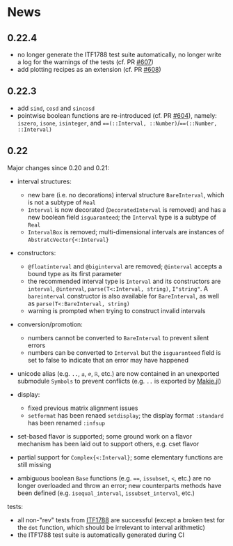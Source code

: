 # News

## 0.22.4
- no longer generate the ITF1788 test suite automatically, no longer write a log for the warnings of the tests (cf. PR [#607](https://github.com/JuliaIntervals/IntervalArithmetic.jl/pull/607))
- add plotting recipes as an extension (cf. PR [#608](https://github.com/JuliaIntervals/IntervalArithmetic.jl/pull/608))

## 0.22.3

- add `sind`, `cosd` and `sincosd`
- pointwise boolean functions are re-introduced (cf. PR [#604](https://github.com/JuliaIntervals/IntervalArithmetic.jl/pull/604)), namely: `iszero`, `isone`, `isinteger`, and `==(::Interval, ::Number)`/`==(::Number, ::Interval)`

## 0.22

Major changes since 0.20 and 0.21:

- interval structures:
  - new bare (i.e. no decorations) interval structure `BareInterval`, which is not a subtype of `Real`
  - `Interval` is now decorated (`DecoratedInterval` is removed) and has a new boolean field `isguaranteed`; the `Interval` type is a subtype of `Real`
  - `IntervalBox` is removed; multi-dimensional intervals are instances of `AbstratcVector{<:Interval}`

- constructors:
  - `@floatinterval` and `@biginterval` are removed; `@interval` accepts a bound type as its first parameter
  - the recommended interval type is `Interval` and its constructors are `interval`, `@interval`, `parse(T<:Interval, string)`, `I"string"`. A `bareinterval` constructor is also available for `BareInterval`, as well as `parse(T<:BareInterval, string)`
  - warning is prompted when trying to construct invalid intervals

- conversion/promotion:
  - numbers cannot be converted to `BareInterval` to prevent silent errors
  - numbers can be converted to `Interval` but the `isguaranteed` field is set to false to indicate that an error may have happened

- unicode alias (e.g. `..`, `±`, `∅`, `ℝ`, etc.) are now contained in an unexported submodule `Symbols` to prevent conflicts (e.g. `..` is exported by [Makie.jl](https://github.com/MakieOrg/Makie.jl))

- display:
  - fixed previous matrix alignment issues
  - `setformat` has been renaed `setdisplay`; the display format `:standard` has been renamed `:infsup`

- set-based flavor is supported; some ground work on a flavor mechanism has been laid out to support others, e.g. cset flavor

- partial support for `Complex{<:Interval}`; some elementary functions are still missing

- ambiguous boolean `Base` functions (e.g. `==`, `issubset`, `<`, etc.) are no longer overloaded and throw an error; new counterparts methods have been defined (e.g. `isequal_interval`, `issubset_interval`, etc.)

tests:
  - all non-"rev" tests from [ITF1788](https://github.com/oheim/ITF1788) are successful (except a broken test for the `dot` function, which should be irrelevant to interval arithmetic)
  - the ITF1788 test suite is automatically generated during CI

